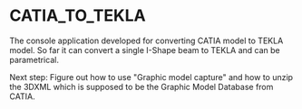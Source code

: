 # CATIA_TO_TEKLA

The console application developed for converting CATIA model to TEKLA model. So far it can convert a single I-Shape beam to TEKLA and can be parametrical. 

Next step: Figure out how to use "Graphic model capture" and how to unzip the 3DXML which is supposed to be the Graphic Model Database  from CATIA.
